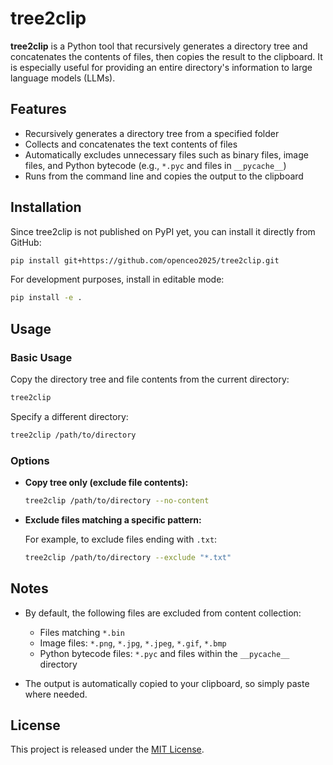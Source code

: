 # tree2clip

**tree2clip** is a Python tool that recursively generates a directory tree and concatenates the contents of files, then copies the result to the clipboard. It is especially useful for providing an entire directory's information to large language models (LLMs).

## Features

- Recursively generates a directory tree from a specified folder
- Collects and concatenates the text contents of files
- Automatically excludes unnecessary files such as binary files, image files, and Python bytecode (e.g., `*.pyc` and files in `__pycache__`)
- Runs from the command line and copies the output to the clipboard

## Installation

Since tree2clip is not published on PyPI yet, you can install it directly from GitHub:

```bash
pip install git+https://github.com/openceo2025/tree2clip.git
```

For development purposes, install in editable mode:

```bash
pip install -e .
```

## Usage

### Basic Usage

Copy the directory tree and file contents from the current directory:

```bash
tree2clip
```

Specify a different directory:

```bash
tree2clip /path/to/directory
```

### Options

- **Copy tree only (exclude file contents):**

  ```bash
  tree2clip /path/to/directory --no-content
  ```

- **Exclude files matching a specific pattern:**

  For example, to exclude files ending with `.txt`:

  ```bash
  tree2clip /path/to/directory --exclude "*.txt"
  ```

## Notes

- By default, the following files are excluded from content collection:
  - Files matching `*.bin`
  - Image files: `*.png`, `*.jpg`, `*.jpeg`, `*.gif`, `*.bmp`
  - Python bytecode files: `*.pyc` and files within the `__pycache__` directory

- The output is automatically copied to your clipboard, so simply paste where needed.

## License

This project is released under the [MIT License](LICENSE).
